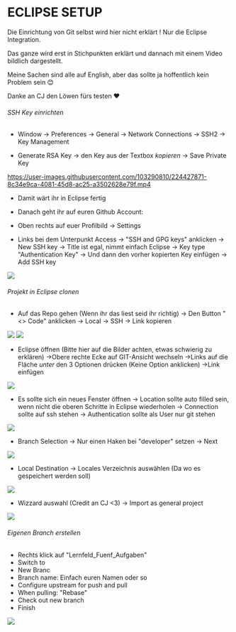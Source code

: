 # ECLIPSE SETUP

Die Einrichtung von Git selbst wird hier nicht erklärt ! Nur die Eclipse Integration.

Das ganze wird erst in Stichpunkten erklärt und dannach mit einem Video bildlich dargestellt.

Meine Sachen sind alle auf English, aber das sollte ja hoffentlich kein Problem sein 😊

Danke an CJ den Löwen fürs testen ❤️

###### SSH Key einrichten

- Window
    -> Preferences
    -> General
    -> Network Connections
    -> SSH2
    -> Key Management

- Generate RSA Key
    -> den Key aus der Textbox *kopieren* 
    -> Save Private Key 

https://user-images.githubusercontent.com/103290810/224427871-8c34e9ca-4081-45d8-ac25-a3502628e79f.mp4

- Damit wärt ihr in Eclipse fertig

- Danach geht ihr auf euren Github Account:

- Oben rechts auf euer Profilbild
    -> Settings

- Links bei dem Unterpunkt Access
    -> "SSH and GPG keys" anklicken
    -> New SSH key
    -> Title ist egal, nimmt einfach Eclipse
    -> Key type "Authentication Key"
    -> Und dann den vorher kopierten Key einfügen
    -> Add SSH key

![](https://github.com/HitoHitoNika/Lernfeld_Fuenf_Aufgaben/blob/master/misc/Eclipse%20Guide/Guide_3.gif)

###### Projekt in Eclipse clonen

- Auf das Repo gehen (Wenn ihr das liest seid ihr richtig)
    -> Den Button "<> Code" anklicken
    -> Local
    -> SSH
    -> Link kopieren

![](https://github.com/HitoHitoNika/Lernfeld_Fuenf_Aufgaben/blob/master/misc/Eclipse%20Guide/Guide_4.png)
![](https://github.com/HitoHitoNika/Lernfeld_Fuenf_Aufgaben/blob/master/misc/Eclipse%20Guide/Guide_5.png)

- Eclipse öffnen (Bitte hier auf die Bilder achten, etwas schwierig zu erklären)
    ->Obere rechte Ecke auf GIT-Ansicht wechseln
    ->Links auf die Fläche *unter* den 3 Optionen drücken (Keine Option anklicken)
    ->Link einfügen 

![](https://github.com/HitoHitoNika/Lernfeld_Fuenf_Aufgaben/blob/master/misc/Eclipse%20Guide/Guide_6.png)

- Es sollte sich ein neues Fenster öffnen
    -> Location sollte auto filled sein, wenn nicht die oberen Schritte in Eclipse wiederholen
    -> Connection sollte auf ssh stehen
    -> Authentication sollte als User nur git stehen

![](https://github.com/HitoHitoNika/Lernfeld_Fuenf_Aufgaben/blob/master/misc/Eclipse%20Guide/Guide_7.png)

- Branch Selection 
    -> Nur einen Haken bei "developer" setzen
    -> Next

![](https://github.com/HitoHitoNika/Lernfeld_Fuenf_Aufgaben/blob/master/misc/Eclipse%20Guide/Guide_8.png)

- Local Destination
    -> Locales Verzeichnis auswählen (Da wo es gespeichert werden soll)

![](https://github.com/HitoHitoNika/Lernfeld_Fuenf_Aufgaben/blob/master/misc/Eclipse%20Guide/Guide_9.png)

- Wizzard auswahl (Credit an CJ <3)
    -> Import as general project

![](https://github.com/HitoHitoNika/Lernfeld_Fuenf_Aufgaben/blob/master/misc/Eclipse%20Guide/Guide_11.png)

###### Eigenen Branch erstellen

- Rechts klick auf "Lernfeld_Fuenf_Aufgaben"
- Switch to
- New Branc
- Branch name: Einfach euren Namen oder so
- Configure upstream for push and pull
- When pulling: "Rebase"
- Check out new branch
- Finish

![](https://github.com/HitoHitoNika/Lernfeld_Fuenf_Aufgaben/blob/master/misc/Eclipse%20Guide/Guide_10.png)






